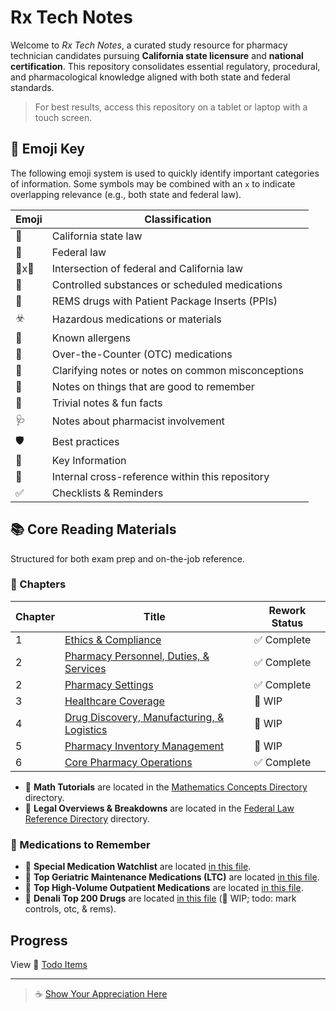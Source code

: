 # Rx Tech Notes

Welcome to *Rx Tech Notes*, a curated study resource for pharmacy technician candidates pursuing **California state licensure** and **national certification**. This repository consolidates essential regulatory, procedural, and pharmacological knowledge aligned with both state and federal standards.

> For best results, access this repository on a tablet or laptop with a touch screen.

## 🔖 Emoji Key

The following emoji system is used to quickly identify important categories of information. Some symbols may be combined with an `x` to indicate overlapping relevance (e.g., both state and federal law).

| Emoji | Classification |
|-------|----------------|
| 🐻 | California state law |
| 🦅 | Federal law |
| 🦅x🐻 | Intersection of federal and California law |
| 🔐 | Controlled substances or scheduled medications |
| 📰 | REMS drugs with Patient Package Inserts (PPIs) |
| ☣️ | Hazardous medications or materials |
| 🤧 | Known allergens |
| 💸 | Over-the-Counter (OTC) medications |
| 🚨 | Clarifying notes or notes on common misconceptions |
| 📌  | Notes on things that are good to remember |
| 🤯 | Trivial notes & fun facts |
| 🩺 | Notes about pharmacist involvement |
| 🛡️ | Best practices |
| 🔑 | Key Information |
| 🔗 | Internal cross-reference within this repository |
| ✅ | Checklists & Reminders |

## 📚 Core Reading Materials

Structured for both exam prep and on-the-job reference.

### 📖 Chapters

| Chapter | Title | Rework Status |
|---------|-------|---------------|
| 1 | [Ethics & Compliance](./ethics_compliance.md) | ✅ Complete |
| 2 | [Pharmacy Personnel, Duties, & Services](./personnel_services.md) | ✅ Complete |
| 2 | [Pharmacy Settings](./settings.md) | ✅ Complete |
| 3 | [Healthcare Coverage](./healthcare_coverage.md) | 🚧 WIP |
| 4 | [Drug Discovery, Manufacturing, & Logistics](./discovery_manufacture.md) | 🚧 WIP |
| 5 | [Pharmacy Inventory Management](./inventory_management.md) | 🚧 WIP |
| 6 | [Core Pharmacy Operations](./core_operations.md) | ✅ Complete |

- 📁 **Math Tutorials** are located in the [Mathematics Concepts Directory](./math/readme.md) directory.
- 📁 **Legal Overviews & Breakdowns** are located in the [Federal Law Reference Directory](./law/readme.md) directory.

### 🧠 Medications to Remember

- 📁 **Special Medication Watchlist** are located [in this file](./medications/i_medication_watchlist.md).
- 📁 **Top Geriatric Maintenance Medications (LTC)** are located [in this file](./medications/ii_geriatric_medications.md).
- 📁 **Top High-Volume Outpatient Medications** are located [in this file](./medications/iii_outpatient_medications.md).
- 📁 **Denali Top 200 Drugs** are located [in this file](./medications/iv_top_200.md) (🚧 WIP; todo: mark controls, otc, & rems).

## Progress

View 🔗 [Todo Items](./todo.md)

---

> ☕ [Show Your Appreciation Here](https://buymeacoffee.com/cat6)
